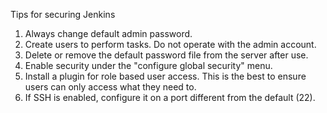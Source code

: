 Tips for securing Jenkins

1)   Always change default admin password.
2)   Create users to perform tasks. Do not operate with the admin account.
3)   Delete or remove the default password file from the server after use.
4)   Enable security under the "configure global security" menu.
5)   Install a plugin for role based user access. This is the best to ensure users can only access what they need to.
6)   If SSH is enabled, configure it on a port different from the default (22).
